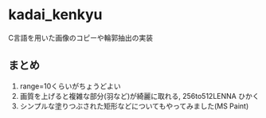 # kadai_kenkyu
C言語を用いた画像のコピーや輪郭抽出の実装

## まとめ
1. range=10くらいがちょうどよい
2. 画質を上げると複雑な部分(羽など)が綺麗に取れる, 256to512LENNA ひかく
3. シンプルな塗りつぶされた矩形などについてもやってみました(MS Paint)